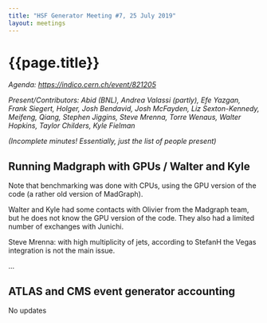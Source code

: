 ```yaml
---
title: "HSF Generator Meeting #7, 25 July 2019"
layout: meetings
---
```

# {{page.title}}

*Agenda: https://indico.cern.ch/event/821205*

*Present/Contributors: Abid (BNL), Andrea Valassi (partly), Efe Yazgan, Frank Siegert, Holger, Josh Bendavid, Josh McFayden, Liz Sexton-Kennedy, Meifeng, Qiang, Stephen Jiggins, Steve Mrenna, Torre Wenaus, Walter Hopkins, Taylor Childers, Kyle Fielman*

*(Incomplete minutes! Essentially, just the list of people present)*

## Running Madgraph with GPUs / Walter and Kyle

Note that benchmarking was done with CPUs, using the GPU version of the code (a rather old version of MadGraph).

Walter and Kyle had some contacts with Olivier from the Madgraph team, but he does not know the GPU version of the code. They also had a limited number of exchanges with Junichi.

Steve Mrenna: with high multiplicity of jets, according to StefanH the Vegas integration is not the main issue.

...

## ATLAS and CMS event generator accounting

No updates

